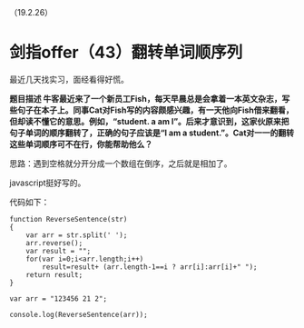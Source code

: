 （19.2.26）

# 剑指offer（43）翻转单词顺序列


最近几天找实习，面经看得好慌。


**题目描述
牛客最近来了一个新员工Fish，每天早晨总是会拿着一本英文杂志，写些句子在本子上。同事Cat对Fish写的内容颇感兴趣，有一天他向Fish借来翻看，但却读不懂它的意思。例如，“student. a am I”。后来才意识到，这家伙原来把句子单词的顺序翻转了，正确的句子应该是“I am a student.”。Cat对一一的翻转这些单词顺序可不在行，你能帮助他么？**


思路：遇到空格就分开分成一个数组在倒序，之后就是相加了。

javascript挺好写的。


代码如下：


	function ReverseSentence(str)
	{
	    var arr = str.split(' ');
	    arr.reverse();
	    var result = "";
	    for(var i=0;i<arr.length;i++)
	        result=result+ (arr.length-1==i ? arr[i]:arr[i]+" ");
	    return result;
	}
	
	var arr = "123456 21 2";
	
	console.log(ReverseSentence(arr));